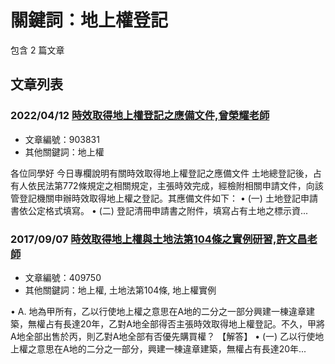 # 關鍵詞：地上權登記

包含 2 篇文章

## 文章列表

### 2022/04/12 [時效取得地上權登記之應備文件,曾榮耀老師](../../articles/903831_%E6%99%82%E6%95%88%E5%8F%96%E5%BE%97%E5%9C%B0%E4%B8%8A%E6%AC%8A%E7%99%BB%E8%A8%98%E4%B9%8B%E6%87%89%E5%82%99%E6%96%87%E4%BB%B6%2C%E6%9B%BE%E6%A6%AE%E8%80%80%E8%80%81%E5%B8%AB.md)
- 文章編號：903831
- 其他關鍵詞：地上權

各位同學好 今日專欄說明有關時效取得地上權登記之應備文件 土地總登記後，占有人依民法第772條規定之相關規定，主張時效完成，經檢附相關申請文件，向該管登記機關申辦時效取得地上權之登記。其應備文件如下： • (一) 土地登記申請書依公定格式填寫。 • (二) 登記清冊申請書之附件，填寫占有土地之標示資...

### 2017/09/07 [時效取得地上權與土地法第104條之實例研習,許文昌老師](../../articles/409750_%E6%99%82%E6%95%88%E5%8F%96%E5%BE%97%E5%9C%B0%E4%B8%8A%E6%AC%8A%E8%88%87%E5%9C%9F%E5%9C%B0%E6%B3%95%E7%AC%AC104%E6%A2%9D%E4%B9%8B%E5%AF%A6%E4%BE%8B%E7%A0%94%E7%BF%92%2C%E8%A8%B1%E6%96%87%E6%98%8C%E8%80%81%E5%B8%AB.md)
- 文章編號：409750
- 其他關鍵詞：地上權, 土地法第104條, 地上權實例

• A. 地為甲所有，乙以行使地上權之意思在A地的二分之一部分興建一棟違章建築，無權占有長達20年，乙對A地全部得否主張時效取得地上權登記。不久，甲將A地全部出售於丙，則乙對A地全部有否優先購買權？ 【解答】 • (一) 乙以行使地上權之意思在A地的二分之一部分，興建一棟違章建築，無權占有長達20年...
